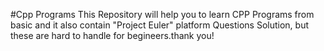 #Cpp Programs
This Repository will help you to learn CPP Programs from basic and it also contain "Project Euler" platform Questions Solution, but these are hard to handle for begineers.thank you! 
